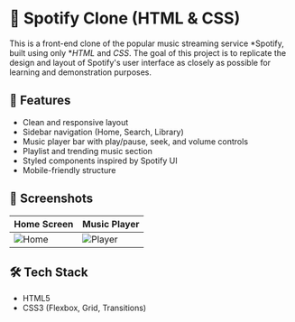 # 🎵 Spotify Clone (HTML & CSS)

This is a front-end clone of the popular music streaming service *Spotify, built using only **HTML* and *CSS*. The goal of this project is to replicate the design and layout of Spotify's user interface as closely as possible for learning and demonstration purposes.

## 🚀 Features

- Clean and responsive layout
- Sidebar navigation (Home, Search, Library)
- Music player bar with play/pause, seek, and volume controls
- Playlist and trending music section
- Styled components inspired by Spotify UI
- Mobile-friendly structure

## 📸 Screenshots

| Home Screen | Music Player |
|-------------|--------------|
| ![Home](screenshots/home.png) | ![Player](screenshots/player.png) |

## 🛠 Tech Stack

- HTML5
- CSS3 (Flexbox, Grid, Transitions)
